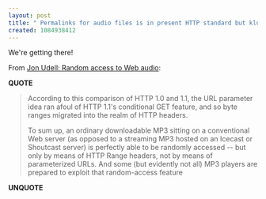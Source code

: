 ```yaml
---
layout: post
title: " Permalinks for audio files is in present HTTP standard but kludgey"
created: 1084938412
---
```

We're getting there!

From <a href="http://weblog.infoworld.com/udell/2004/05/18.html#a1003">Jon Udell: Random access to Web audio</a>:
<p><strong>QUOTE</strong></p><blockquote>According to this comparison of HTTP 1.0 and 1.1, the URL parameter idea ran afoul of HTTP 1.1's conditional GET feature, and so byte ranges migrated into the realm of HTTP headers.

To sum up, an ordinary downloadable MP3 sitting on a conventional Web server (as opposed to a streaming MP3 hosted on an Icecast or Shoutcast server) is perfectly able to be randomly accessed -- but only by means of HTTP Range headers, not by means of parameterized URLs. And some (but evidently not all) MP3 players are prepared to exploit that random-access feature</blockquote><p><strong>UNQUOTE</strong></p>

